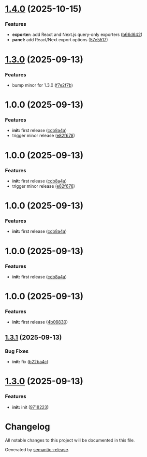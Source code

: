 # [1.4.0](https://github.com/omar-dulaimi/firescope/compare/v1.3.0...v1.4.0) (2025-10-15)


### Features

* **exporter:** add React and Next.js query-only exporters ([b66d642](https://github.com/omar-dulaimi/firescope/commit/b66d64238c865cb1c7902ae678e01abe63c9ab60))
* **panel:** add React/Next export options ([57e5517](https://github.com/omar-dulaimi/firescope/commit/57e551765591c539d5066fa1380b5ecd449acec9))

# [1.3.0](https://github.com/omar-dulaimi/firescope/compare/v1.2.0...v1.3.0) (2025-09-13)

### Features

- bump minor for 1.3.0 ([f7e2f7b](https://github.com/omar-dulaimi/firescope/commit/f7e2f7bad8bff5a91a343178467446fe72a18654))

# 1.0.0 (2025-09-13)

### Features

- **init:** first release ([ccb8a4a](https://github.com/omar-dulaimi/firescope/commit/ccb8a4aea4eaf5395eef2518b649903c0ee0bfe7))
- trigger minor release ([e82f678](https://github.com/omar-dulaimi/firescope/commit/e82f6781c13fedd7126d2670b795a6e2721fb9d1))

# 1.0.0 (2025-09-13)

### Features

- **init:** first release ([ccb8a4a](https://github.com/omar-dulaimi/firescope/commit/ccb8a4aea4eaf5395eef2518b649903c0ee0bfe7))
- trigger minor release ([e82f678](https://github.com/omar-dulaimi/firescope/commit/e82f6781c13fedd7126d2670b795a6e2721fb9d1))

# 1.0.0 (2025-09-13)

### Features

- **init:** first release ([ccb8a4a](https://github.com/omar-dulaimi/firescope/commit/ccb8a4aea4eaf5395eef2518b649903c0ee0bfe7))

# 1.0.0 (2025-09-13)

### Features

- **init:** first release ([ccb8a4a](https://github.com/omar-dulaimi/firescope/commit/ccb8a4aea4eaf5395eef2518b649903c0ee0bfe7))

# 1.0.0 (2025-09-13)

### Features

- **init:** first release ([4b09830](https://github.com/omar-dulaimi/firescope/commit/4b098303aee1504e969da00bc83b5f8c7fd6b08d))

## [1.3.1](https://github.com/omar-dulaimi/firescope/compare/v1.3.0...v1.3.1) (2025-09-13)

### Bug Fixes

- **init:** fix ([b22ba4c](https://github.com/omar-dulaimi/firescope/commit/b22ba4c0c46b4642a24a7500cc33f66557e394f7))

# [1.3.0](https://github.com/omar-dulaimi/firescope/compare/v1.2.0...v1.3.0) (2025-09-13)

### Features

- **init:** init ([9718223](https://github.com/omar-dulaimi/firescope/commit/9718223617b46768156da7775dfa91b239a158c4))

# Changelog

All notable changes to this project will be documented in this file.

Generated by [semantic-release](https://github.com/semantic-release/semantic-release).
